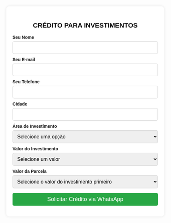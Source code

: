 <html lang="pt-BR"> <head> <meta charset="UTF-8"> <meta name="viewport" content="width=device-width, initial-scale=1.0"> <title>CRÉDITO PARA  INVESTIMENTOS</title> <style> body { font-family: Arial, sans-serif; background: url('https://i.imgur.com/aPLuDmc.jpeg') no-repeat center center fixed; background-size: cover; text-align: center; padding: 20px; margin: 0; } .container { background: rgba(255, 255, 255, 0.9); padding: 20px; border-radius: 10px; box-shadow: 0px 0px 10px rgba(0, 0, 0, 0.1); max-width: 500px; margin: auto; } h2 { color: #000; } label { font-weight: bold; display: block; margin-top: 10px; text-align: left; } select, input { width: 100%; padding: 10px; margin-top: 5px; border: 1px solid #ccc; border-radius: 5px; font-size: 16px; } button { background-color: #28a745; color: white; padding: 10px; border: none; border-radius: 5px; cursor: pointer; margin-top: 15px; width: 100%; font-size: 18px; } button:hover { background-color: #218838; } a { color: inherit; text-decoration: none; font-weight: normal; } @media (max-width: 600px) { .container { width: 90%; } } </style> </head> <body> <div class="container"> <h2>CRÉDITO PARA  INVESTIMENTOS</h2> <form id="creditoForm"> <label for="nome">Seu Nome</label> <input type="text" id="nome" name="nome" required> <label for="email">Seu E-mail</label> <input type="email" id="email" name="email" required> <label for="telefone">Seu Telefone</label> <input type="tel" id="telefone" name="telefone" required> <label for="cidade">Cidade</label> <input type="text" id="cidade" name="cidade" required> <label for="investimento">Área de Investimento</label> <select id="investimento" name="investimento" required> <option value="" disabled selected>Selecione uma opção</option> <option value="Área Rural">Área Rural</option> <option value="Veículo">Veículo</option> <option value="Imóvel">Imóvel</option> <option value="Construção">Construção</option> <option value="Reforma">Reforma</option> <option value="Loja/Ponto Comercial">Loja/Ponto Comercial</option> </select> <label for="valor">Valor do Investimento</label> <select id="valor" name="valor" onchange="atualizarParcelas()" required> <option value="" disabled selected>Selecione um valor</option> <option value="100000">R$ 100.000</option> <option value="150000">R$ 150.000</option> <option value="200000">R$ 200.000</option> <option value="250000">R$ 250.000</option> <option value="300000">R$ 300.000</option> <option value="350000">R$ 350.000</option> <option value="400000">R$ 400.000</option> <option value="500000">R$ 500.000</option> <option value="600000">R$ 600.000</option> <option value="750000">R$ 750.000</option> <option value="800000">R$ 800.000</option> <option value="1000000">R$ 1.000.000</option> <option value="1500000">R$ 1.500.000</option> <option value="2000000">R$ 2.000.000</option> </select> <label for="parcela">Valor da Parcela</label> <select id="parcela" name="parcela" required> <option value="" disabled selected>Selecione o valor do investimento primeiro</option> </select> <button type="button" onclick="enviarWhatsApp()">Solicitar Crédito via WhatsApp</button> </form> </div> <script> function atualizarParcelas() { var valor = document.getElementById("valor").value; var parcela = document.getElementById("parcela"); parcela.innerHTML = '<option value="" disabled selected>Selecione uma opção</option>'; var opcoesParcelas = { "100000": [590, 690, 800, 900, 1000], "150000": [890, 950, 1200, 1500, 1900], "200000": [1100, 1300, 1500, 1800, 2200], "250000": [1500, 2000, 2500, 3000, 3500], "300000": [1800, 2200, 2700, 3200, 3800], "350000": [2000, 2500, 3000, 3500, 4000], "400000": [2200, 2700, 3200, 3800, 4500], "500000": [3000, 4000, 5000, 6000, 7000], "600000": [3500, 4500, 5500, 6500, 7500], "750000": [5000, 6000, 7000, 8000, 9000], "800000": [5500, 7000, 8500, 10000, 11500], "1000000": [7000, 10000, 15000, 20000, 25000], "1500000": [10000, 15000, 20000, 25000, 30000], "2000000": [15000, 20000, 25000, 30000, 35000] }; if (valor in opcoesParcelas) { opcoesParcelas[valor].forEach(function(p) { var option = document.createElement("option"); option.value = p; option.text = "R$ " + p.toLocaleString(); parcela.appendChild(option); }); } } function enviarWhatsApp() { var nome = document.getElementById("nome").value.trim(); var email = document.getElementById("email").value.trim(); var telefone = document.getElementById("telefone").value.trim(); var cidade = document.getElementById("cidade").value.trim(); var investimento = document.getElementById("investimento").value; var valor = document.getElementById("valor").value; var parcela = document.getElementById("parcela").value; if (!nome || !email || !telefone || !cidade || !investimento || !valor || !parcela) { alert("Por favor, preencha todos os campos antes de enviar."); return; } var mensagem = `Oi, meu nome é *${nome}*. Tenho interesse em pegar um crédito para investimento. ` + `📍 *Cidade:* ${cidade} 📩 *E-mail:* ${email} 📞 *Telefone:* ${telefone} ` + `🏡 *Área de Investimento:* ${investimento} 💰 *Valor do Investimento:* R$ ${parseInt(valor).toLocaleString()} ` + `💳 *Valor da Parcela:* R$ ${parseInt(parcela).toLocaleString()}`; var url = `https://api.whatsapp.com/send?phone=5598984699652&text=${encodeURIComponent(mensagem)}`; window.open(url, "_blank"); } </script> </body> </html>
